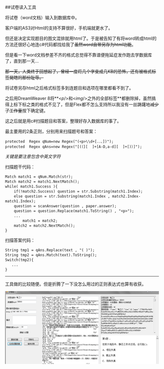 ##试卷读入工具

将试卷（word文档）输入到数据库中。

客户端的AS3对Html的支持不算很好，手机端就更水了。

但还是决定实现题目的图文混排就用html了。于是被告知了有将word转成html的方法还很好心地连c#代码都找给我了~~虽然word自带另存为html功能~~。

但是看一下word文档参差不齐的格式总觉得不靠谱便拖延症发作跑去学数据库了，直到那一天...

~~那一天，人类终于回想起了，曾经一度将几个字变成几KB的恐怖，还有被格式标签晃瞎的那份耻辱。~~

将试卷另存html之后格式标签多到连题目和选项在哪里都看不到了。

之后用DreamWeaver 8将**<*p*/>和<*img*/>之外的全部标签**都删除掉，虽然搞得上标下标之类的格式不见了，但是Flex都不怎么支持所以我没有一丝踌躇地~~减少了工作量~~按下确定键。

这之后就是用c#扫描题目和答案，整理好存入数据库的事了。

最主要用的2条正则，分别用来扫描题号和答案：
```
protected  Regex qNum=new Regex("(<p>\\d+[.．、])");
protected  Regex qAns=new Regex("[(（][  ]+[A-D,a-d][  ]+[)）]");
```
*关键是要注意包含中英文字符*

扫描题干代码：
```
Match match1 = qNum.Match(str);
Match match2 = match1.NextMatch();
while( match1.Success ){
    if(!match2.Success) question = str.Substring(match1.Index);
	else question = str.Substring(match1.Index , match2.Index-match1.Index);
    question = scanAnswer(question , paper.answer);
	question = question.Replace(match1.ToString() , "<p>");
    ...
    	match1 = match2;
	match2 = match2.NextMatch();
}
```

扫描答案代码：
```
String tmp1 = qAns.Replace(text , "( )");
String tmp2 = qAns.Match(text).ToString();
Switch(tmp2){
   ...
}
```

---
工具做的比较随便。但是折腾了一下没怎么用过的正则表达式也算有收获。

![](https://raw.githubusercontent.com/CloudTsang/OnlineClass/master/picture/test3.png)

